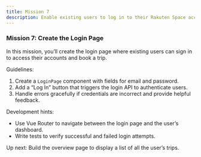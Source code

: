 ```yaml
---
title: Mission 7
description: Enable existing users to log in to their Rakuten Space account.
---
```

### Mission 7: Create the Login Page

In this mission, you’ll create the login page where existing users can sign in to access their accounts and book a trip.

Guidelines:
1. Create a `LoginPage` component with fields for email and password.
2. Add a “Log In” button that triggers the login API to authenticate users.
3. Handle errors gracefully if credentials are incorrect and provide helpful feedback.

Development hints:
- Use Vue Router to navigate between the login page and the user’s dashboard.
- Write tests to verify successful and failed login attempts.

Up next:
Build the overview page to display a list of all the user’s trips.
